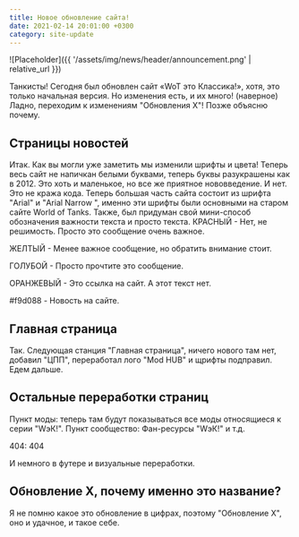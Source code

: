 ```yaml
---
title: Новое обновление сайта!
date: 2021-02-14 20:01:00 +0300
category: site-update
---
```

<p style="display: none">Обновление X?..</p>

![Placeholder]({{ '/assets/img/news/header/announcement.png' | relative_url }})

Танкисты! Сегодня был обновлен сайт «WoT это Классика!», хотя, это только начальная версия. Но изменения есть, и их много! (наверное) Ладно, переходим к изменениям "Обновления Х"! Позже объясню почему.

## Страницы новостей

Итак. Как вы могли уже заметить мы изменили шрифты и цвета! Теперь весь сайт не напичкан белыми буквами, теперь буквы разукрашены как в 2012. Это хоть и маленькое, но все же приятное нововведение. И нет. Это не кража кода. Теперь большая часть сайта состоит из шрифта "Arial" и "Arial Narrow ", именно эти шрифты были основными на старом сайте World of Tanks. Также, был придуман свой мини-способ обозначения важности текста и просто текста.
КРАСНЫЙ - Нет, не решимость. Просто это сообщение очень важное.

ЖЕЛТЫЙ - Менее важное сообщение, но обратить внимание стоит.

ГОЛУБОЙ - Просто прочтите это сообщение.

ОРАНЖЕВЫЙ - Это ссылка на сайт. А этот текст нет.

#f9d088 - Новость на сайте.

## Главная страница

Так. Следующая станция "Главная страница", ничего нового там нет, добавил "ЦПП", переработал лого "Mod HUB" и щрифты подправил. Едем дальше.

## Остальные переработки страниц

Пункт моды: теперь там будут показываться все моды относящиеся к серии "WэК!".
Пункт сообщество: Фан-ресурсы "WэК!" и т.д.

404: 404

И немного в футере и визуальные переработки.

## Обновление X, почему именно это название?

Я не помню какое это обновление в цифрах, поэтому "Обновление Х", оно и удачное, и такое себе.